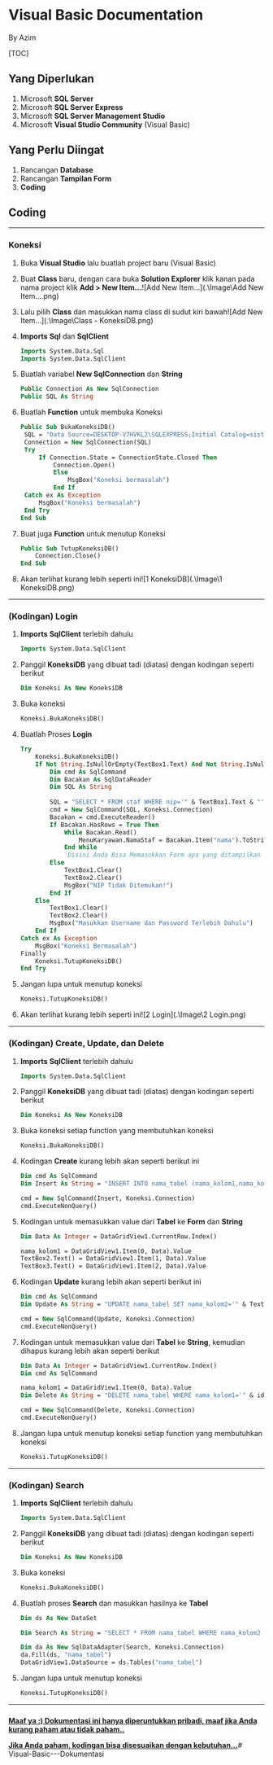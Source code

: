 # Visual Basic Documentation 

By Azim



[TOC]



## Yang Diperlukan

1. Microsoft **SQL Server**
2. Microsoft **SQL Server Express**
3. Microsoft **SQL Server Management Studio**
4. Microsoft **Visual Studio Community** (Visual Basic)

## Yang Perlu Diingat

1. Rancangan **Database**
2. Rancangan **Tampilan Form**
3. **Coding**

## 

## Coding

------

### Koneksi

1. Buka **Visual Studio** lalu buatlah project baru (Visual Basic)

2. Buat **Class** baru, dengan cara buka **Solution Explorer** klik kanan pada nama project klik **Add > New Item...**![Add New Item...](.\Image\Add New Item....png)

3. Lalu pilih **Class** dan masukkan nama class di sudut kiri bawah![Add New Item...](.\Image\Class - KoneksiDB.png)

4. **Imports** **Sql** dan **SqlClient**

   ```vb
   Imports System.Data.Sql
   Imports System.Data.SqlClient
   ```

5. Buatlah variabel **New SqlConnection** dan **String**

   ```vb
   Public Connection As New SqlConnection
   Public SQL As String
   ```

6. Buatlah **Function** untuk membuka Koneksi

   ```vb
   Public Sub BukaKoneksiDB()
   	SQL = "Data Source=DESKTOP-V7HVKL2\SQLEXPRESS;Initial Catalog=sistem_informasi;Integrated Security=True"
   	Connection = New SqlConnection(SQL)
   	Try
   		If Connection.State = ConnectionState.Closed Then
   			Connection.Open()
            Else
            	MsgBox("Koneksi bermasalah")
            End If
   	Catch ex As Exception
   		MsgBox("Koneksi bermasalah")
   	End Try
   End Sub
   ```

7. Buat juga **Function** untuk menutup Koneksi

   ```vb
   Public Sub TutupKoneksiDB()
       Connection.Close()
   End Sub
   ```

8. Akan terlihat kurang lebih seperti ini![1 KoneksiDB](.\Image\1 KoneksiDB.png)

------

### (Kodingan) Login

1. **Imports** **SqlClient** terlebih dahulu

   ```vb
   Imports System.Data.SqlClient
   ```

2. Panggil **KoneksiDB** yang dibuat tadi (diatas) dengan kodingan seperti berikut

   ```vb
   Dim Koneksi As New KoneksiDB
   ```

3. Buka koneksi

   ```vb
   Koneksi.BukaKoneksiDB()
   ```

4. Buatlah Proses **Login**

   ```vb
   Try
       Koneksi.BukaKoneksiDB()
       If Not String.IsNullOrEmpty(TextBox1.Text) And Not String.IsNullOrEmpty(TextBox2.Text) Then
           Dim cmd As SqlCommand
           Dim Bacakan As SqlDataReader
           Dim SQL As String
           
           SQL = "SELECT * FROM staf WHERE nip='" & TextBox1.Text & "' AND password='" & TextBox2.Text & "'"
           cmd = New SqlCommand(SQL, Koneksi.Connection)
           Bacakan = cmd.ExecuteReader()
           If Bacakan.HasRows = True Then
               While Bacakan.Read()
                   MenuKaryawan.NamaStaf = Bacakan.Item("nama").ToString()
               End While
               'Disini Anda Bisa Memasukkan Form apa yang ditampilkan setelah login
           Else
               TextBox1.Clear()
               TextBox2.Clear()
               MsgBox("NIP Tidak Ditemukan!")
           End If
       Else
           TextBox1.Clear()
           TextBox2.Clear()
           MsgBox("Masukkan Username dan Password Terlebih Dahulu")
       End If
   Catch ex As Exception
       MsgBox("Koneksi Bermasalah")
   Finally
       Koneksi.TutupKoneksiDB()
   End Try
   ```

5. Jangan lupa untuk menutup koneksi

   ```vb
   Koneksi.TutupKoneksiDB()
   ```

6. Akan terlihat  kurang lebih seperti ini![2 Login](.\Image\2 Login.png)

------

### (Kodingan) Create, Update, dan Delete

1. **Imports** **SqlClient** terlebih dahulu

   ```vb
   Imports System.Data.SqlClient
   ```

2. Panggil **KoneksiDB** yang dibuat tadi (diatas) dengan kodingan seperti berikut

   ```vb
   Dim Koneksi As New KoneksiDB
   ```

3. Buka koneksi setiap function yang membutuhkan koneksi

   ```vb
   Koneksi.BukaKoneksiDB()
   ```

4. Kodingan **Create** kurang lebih akan seperti berikut ini

   ```vb
   Dim cmd As SqlCommand
   Dim Insert As String = "INSERT INTO nama_tabel (nama_kolom1,nama_kolom2,nama_kolom3) VALUES ('" & TextBox1.Text() & "','" & TextBox2.Text() & "','" & TextBox3.Text() & "')"
   
   cmd = New SqlCommand(Insert, Koneksi.Connection)
   cmd.ExecuteNonQuery()
   ```

5. Kodingan untuk memasukkan value dari **Tabel** ke **Form** dan **String**

   ```vb
   Dim Data As Integer = DataGridView1.CurrentRow.Index()
   
   nama_kolom1 = DataGridView1.Item(0, Data).Value
   TextBox2.Text() = DataGridView1.Item(1, Data).Value
   TextBox3.Text() = DataGridView1.Item(2, Data).Value
   ```

6. Kodingan **Update** kurang lebih akan seperti berikut ini

   ```vb
   Dim cmd As SqlCommand
   Dim Update As String = "UPDATE nama_tabel SET nama_kolom2='" & TextBox2.Text() & "',nama_kolom3='" & TextBox3.Text() & "' WHERE nama_kolom1='" & nama_kolom1 & "'"
   
   cmd = New SqlCommand(Update, Koneksi.Connection)
   cmd.ExecuteNonQuery()
   ```

7. Kodingan untuk memasukkan value dari **Tabel** ke **String**, kemudian dihapus kurang lebih akan seperti berikut

   ```vb
   Dim Data As Integer = DataGridView1.CurrentRow.Index()
   Dim cmd As SqlCommand
   
   nama_kolom1 = DataGridView1.Item(0, Data).Value
   Dim Delete As String = "DELETE nama_tabel WHERE nama_kolom1='" & id_jurusan & "'"
   
   cmd = New SqlCommand(Delete, Koneksi.Connection)
   cmd.ExecuteNonQuery()
   ```

   

8. Jangan lupa untuk menutup koneksi setiap function yang membutuhkan koneksi

   ```vb
   Koneksi.TutupKoneksiDB()
   ```

------

### (Kodingan) Search

1. **Imports** **SqlClient** terlebih dahulu

   ```vb
   Imports System.Data.SqlClient
   ```

2. Panggil **KoneksiDB** yang dibuat tadi (diatas) dengan kodingan seperti berikut

   ```vb
   Dim Koneksi As New KoneksiDB
   ```

3. Buka koneksi

   ```vb
   Koneksi.BukaKoneksiDB()
   ```

4. Buatlah proses **Search** dan masukkan hasilnya ke **Tabel**

   ```vb
   Dim ds As New DataSet
   
   Dim Search As String = "SELECT * FROM nama_tabel WHERE nama_kolom2 LIKE '%" & TextBox0.Text() & "%' OR nama_kolom3 LIKE '%" & TextBox0.Text() & "%'
   
   Dim da As New SqlDataAdapter(Search, Koneksi.Connection)
   da.Fill(ds, "nama_tabel")
   DataGridView1.DataSource = ds.Tables("nama_tabel")
   ```

5. Jangan lupa untuk menutup koneksi

   ```vb
   Koneksi.TutupKoneksiDB()
   ```

------

### 

**<u>Maaf ya :) Dokumentasi ini hanya diperuntukkan pribadi, maaf jika Anda kurang paham atau tidak paham..</u>**

**<u>Jika Anda paham, kodingan bisa disesuaikan dengan kebutuhan...</u>**# Visual-Basic---Dokumentasi
